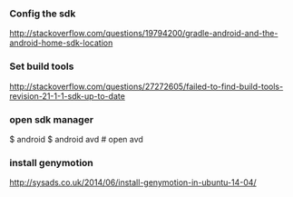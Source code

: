 ### Config the sdk
http://stackoverflow.com/questions/19794200/gradle-android-and-the-android-home-sdk-location

### Set build tools
http://stackoverflow.com/questions/27272605/failed-to-find-build-tools-revision-21-1-1-sdk-up-to-date

### open sdk manager
$ android
$ android avd # open avd

### install genymotion
http://sysads.co.uk/2014/06/install-genymotion-in-ubuntu-14-04/